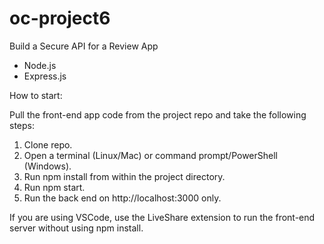 # oc-project6

Build a Secure API for a Review App

- Node.js
- Express.js

How to start:

Pull the front-end app code from the project repo and take the following steps:

  1. Clone repo.
  2. Open a terminal (Linux/Mac) or command prompt/PowerShell (Windows).
  3. Run npm install from within the project directory.
  4. Run npm start.
  5. Run the back end on http://localhost:3000 only.
  
If you are using VSCode, use the LiveShare extension to run the front-end server
without using npm install.
